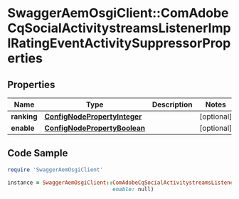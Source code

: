 # SwaggerAemOsgiClient::ComAdobeCqSocialActivitystreamsListenerImplRatingEventActivitySuppressorProperties

## Properties

Name | Type | Description | Notes
------------ | ------------- | ------------- | -------------
**ranking** | [**ConfigNodePropertyInteger**](ConfigNodePropertyInteger.md) |  | [optional] 
**enable** | [**ConfigNodePropertyBoolean**](ConfigNodePropertyBoolean.md) |  | [optional] 

## Code Sample

```ruby
require 'SwaggerAemOsgiClient'

instance = SwaggerAemOsgiClient::ComAdobeCqSocialActivitystreamsListenerImplRatingEventActivitySuppressorProperties.new(ranking: null,
                                 enable: null)
```


